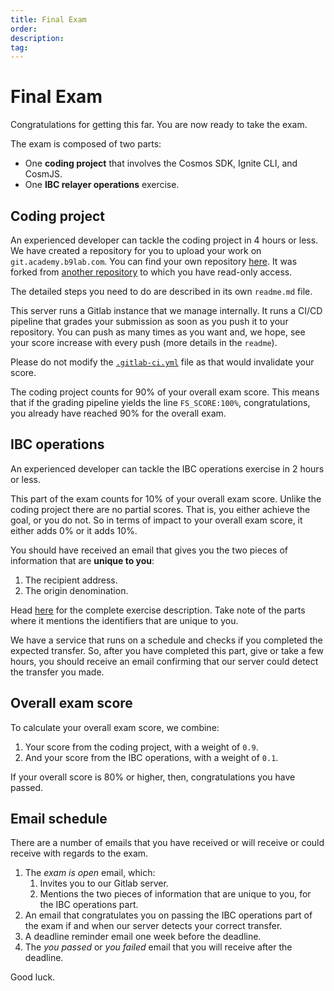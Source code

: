 ```yaml
---
title: Final Exam
order:
description: 
tag: 
---
```


# Final Exam

Congratulations for getting this far. You are now ready to take the exam.

The exam is composed of two parts:

* One **coding project** that involves the Cosmos SDK, Ignite CLI, and CosmJS.
* One **IBC relayer operations** exercise.

## Coding project

An experienced developer can tackle the coding project in 4 hours or less. We have created a repository for you to upload your work on `git.academy.b9lab.com`. You can find your own repository [here](https://git.academy.b9lab.com/ida-p2-final-exam/student-projects). It was forked from [another repository](https://git.academy.b9lab.com/ida-p2-final-exam/exam-code) to which you have read-only access.

The detailed steps you need to do are described in its own `readme.md` file.

This server runs a Gitlab instance that we manage internally. It runs a CI/CD pipeline that grades your submission as soon as you push it to your repository. You can push as many times as you want and, we hope, see your score increase with every push (more details in the `readme`). 

Please do not modify the [`.gitlab-ci.yml`](https://git.academy.b9lab.com/ida-p2-final-exam/exam-code/-/blob/main/.gitlab-ci.yml) file as that would invalidate your score.

The coding project counts for 90% of your overall exam score. This means that if the grading pipeline yields the line `FS_SCORE:100%`, congratulations, you already have reached 90% for the overall exam.

## IBC operations

An experienced developer can tackle the IBC operations exercise in 2 hours or less.

This part of the exam counts for 10% of your overall exam score. Unlike the coding project there are no partial scores. That is, you either achieve the goal, or you do not. So in terms of impact to your overall exam score, it either adds 0% or it adds 10%.

You should have received an email that gives you the two pieces of information that are **unique to you**:

1. The recipient address.
2. The origin denomination.

Head [here](https://git.academy.b9lab.com/ida-p2-final-exam/exam-ibc-operation/-/blob/main/exercise-description.md) for the complete exercise description. Take note of the parts where it mentions the identifiers that are unique to you.

We have a service that runs on a schedule and checks if you completed the expected transfer. So, after you have completed this part, give or take a few hours, you should receive an email confirming that our server could detect the transfer you made.

## Overall exam score

To calculate your overall exam score, we combine:

1. Your score from the coding project, with a weight of `0.9`.
2. And your score from the IBC operations, with a weight of `0.1`.

If your overall score is 80% or higher, then, congratulations you have passed.

## Email schedule

There are a number of emails that you have received or will receive or could receive with regards to the exam.

1. The _exam is open_ email, which:
   1. Invites you to our Gitlab server.
   2. Mentions the two pieces of information that are unique to you, for the IBC operations part.
2. An email that congratulates you on passing the IBC operations part of the exam if and when our server detects your correct transfer.
3. A deadline reminder email one week before the deadline.
4. The _you passed_ or _you failed_ email that you will receive after the deadline.

Good luck.